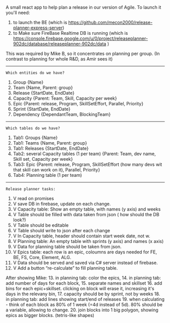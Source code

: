 A small react app to help plan a release in our version of Agile.
To launch it you'll need:
1. to launch the BE  (which is https://github.com/mecon2000/release-planner-express-server)
2. to Make sure FireBase Realtime DB is running (which is https://console.firebase.google.com/u/0/project/releaseplanner-902dc/database/releaseplanner-902dc/data )

This was required by Mike B, so it concentrates on planning per group. 
(In contrast to planning for whole R&D, as Amir sees it)


----

```Which entities do we have?```
1. Group {Name}
2. Team {Name, Parent: group}
3. Release {StartDate, EndDate}
4. Capacity {Parent: Team, Skill, Capacity per week}
5. Epic {Parent: release, Program, SkillSetEffort, Parallel, Priority}
6. Sprint {StartDate, EndDate}
7. Dependency {DependantTeam, BlockingTeam}

----


```Which tables do we have?```
1. Tab1: Groups {Name}
2. Tab1: Teams {Name, Parent: group}
3. Tab1: Releases {StartDate, EndDate}
4. Tab2: several Capacity tables (1 per team) {Parent: Team, dev name, Skill set, Capacity per week}
5. Tab3: Epic {Parent: release, Program, SkillSetEffort (how many devs wit that skill can work on it), Parallel, Priority}
6. Tab4: Planning table (1 per team)

----

```Release planner tasks:```
1. V read on promises
2. V save DB in firebase, update on each change.
3. V	Capacity table: Show an empty table, with names (y axis) and weeks 
4. V Table should be filled with data taken from json ( how should the DB look?)
5. V Table should be editable
6. V Table should write to json after each change
7. V In Capacity table, header should contain start week date, not w<number>.
8. V Planning table: An empty table with  sprints (y axis) and names (x axis)
9. V Data for planning table should be taken from json. 
10. V Epics table: each row is an epic, coloumns are days needed for FE, BE, FS, Core, Element, ALG.
11.	V Data should be served and saved via C# server instead of firebase.
12. V Add a button “re-calculate” to fill planning table.

After showing Mike:
13. in planning tab: color the epics,
14. in planning tab: add number of days for each block,
15. separate names and skillset
16. add bins for each epic+skillset. clicking on block will erase it, increasing it's days in the relevany bin,
17. capacity should be by sprint, not by weeks
18. in planning tab: add lines showing start/end of releases
19. when calculating - think of each block as 80% of 1 week (=4d instead of 5d). 80% should be a variable, allowing to change.
20. join blocks into 1 big polygon, showing epics as bigger blocks. (tetris-like shapes)

